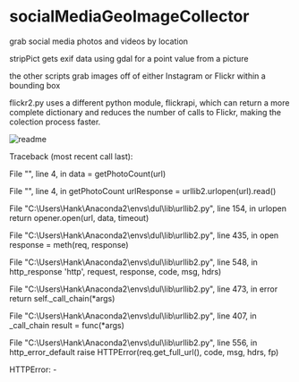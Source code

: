 # socialMediaGeoImageCollector

grab social media photos and videos by location 

stripPict gets exif data using gdal for a point value from a picture

the other scripts grab images off of either Instagram or Flickr within a bounding box

flickr2.py uses a different python module, flickrapi, which can return a more complete dictionary and reduces the number of calls to Flickr, making the colection process faster.

![readme](https://cloud.githubusercontent.com/assets/7052993/24336882/fbffa3de-124a-11e7-9a1b-79b7092d655d.png)

Traceback (most recent call last):

  File "<ipython-input-14-b2840fc0b2da>", line 4, in <module>
    data = getPhotoCount(url)

  File "<ipython-input-3-09804a657fd2>", line 4, in getPhotoCount
    urlResponse = urllib2.urlopen(url).read()

  File "C:\Users\Hank\Anaconda2\envs\dul\lib\urllib2.py", line 154, in urlopen
    return opener.open(url, data, timeout)

  File "C:\Users\Hank\Anaconda2\envs\dul\lib\urllib2.py", line 435, in open
    response = meth(req, response)

  File "C:\Users\Hank\Anaconda2\envs\dul\lib\urllib2.py", line 548, in http_response
    'http', request, response, code, msg, hdrs)

  File "C:\Users\Hank\Anaconda2\envs\dul\lib\urllib2.py", line 473, in error
    return self._call_chain(*args)

  File "C:\Users\Hank\Anaconda2\envs\dul\lib\urllib2.py", line 407, in _call_chain
    result = func(*args)

  File "C:\Users\Hank\Anaconda2\envs\dul\lib\urllib2.py", line 556, in http_error_default
    raise HTTPError(req.get_full_url(), code, msg, hdrs, fp)

HTTPError: -
